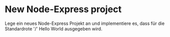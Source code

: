 # New Node-Express project

Lege ein neues Node-Express Projekt an und implementiere es, dass für die Standardrote '/' Hello World ausgegeben wird.